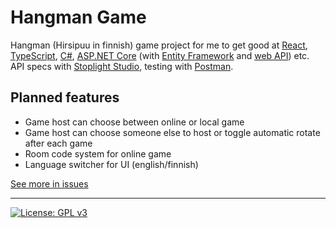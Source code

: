 # Hangman Game

Hangman (Hirsipuu in finnish) game project for me to get good at [React](https://reactjs.org/), [TypeScript](https://www.typescriptlang.org/), [C#](https://docs.microsoft.com/en-us/dotnet/csharp/), [ASP.NET Core](https://docs.microsoft.com/en-us/aspnet/core/?view=aspnetcore-5.0) (with [Entity Framework](https://docs.microsoft.com/en-us/ef/) and [web API](https://docs.microsoft.com/en-us/aspnet/core/tutorials/first-web-api?view=aspnetcore-5.0&tabs=visual-studio)) etc. API specs with [Stoplight Studio](https://stoplight.io/), testing with [Postman](https://www.postman.com/).

## Planned features

- Game host can choose between online or local game
- Game host can choose someone else to host or toggle automatic rotate after each game
- Room code system for online game
- Language switcher for UI (english/finnish)

[See more in issues](https://github.com/MikkisGuy/hangman-game/issues)

---

[![License: GPL v3](https://img.shields.io/badge/License-GPLv3-blue.svg)](https://www.gnu.org/licenses/gpl-3.0)
